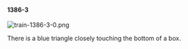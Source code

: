 #### 1386-3
![train-1386-3-0.png](https://github.com/lil-lab/nlvr/raw/master/nlvr/train/images/59/train-1386-3-0.png "train-1386-3-0.png")

There is a blue triangle closely touching the bottom of a box.
